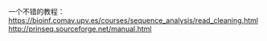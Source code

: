 
一个不错的教程：https://bioinf.comav.upv.es/courses/sequence_analysis/read_cleaning.html
http://prinseq.sourceforge.net/manual.html